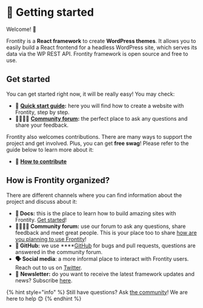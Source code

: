 # 🚀 Getting started

Welcome! 👋

Frontity is a **React framework** to create **WordPress themes**. It allows you to easily build a React frontend for a headless WordPress site, which serves its data via the WP REST API. Frontity framework is open source and free to use.

## Get started

You can get started right now, it will be really easy! You may check:

* 📘 [**Quick start guide**](quick-start-guide.md)**:** here you will find how to create a website with Frontity, step by step.
* 👨‍👩‍👧‍👦 [**Community forum**](https://community.frontity.org/)**:** the perfect place to ask any questions and share your feedback.

Frontity also welcomes contributions. There are many ways to support the project and get involved. Plus, you can get **free swag**! Please refer to the guide below to learn more about it: 

* 🙌 [**How to contribute**](../contributing/how-to-contribute.md)

## How is Frontity organized?

There are different channels where you can find information about the project and discuss about it:

* **📖  Docs:** this is the place to learn how to build amazing sites with Frontity. [Get started](quick-start-guide.md)!
* **👨‍👩‍👧‍👦  Community forum:** use our forum to ask any questions, share feedback and meet great people. This is your place too to share [how are you planning to use Frontity](https://community.frontity.org/c/dev-talk-questions)!
* **🐞  GitHub:** we use ****[GitHub](https://github.com/frontity/frontity) for bugs and pull requests, questions are answered in the community forum.
* **🗣  Social media**: a more informal place to interact with Frontity users. Reach out to us on [Twitter](https://twitter.com/frontity).
* 💌  **Newsletter:** do you want to receive the latest framework updates and news? Subscribe [here](https://frontity.org/#newsletter).



{% hint style="info" %}
Still have questions? Ask [the community](https://community.frontity.org/)! We are here to help 😊
{% endhint %}


